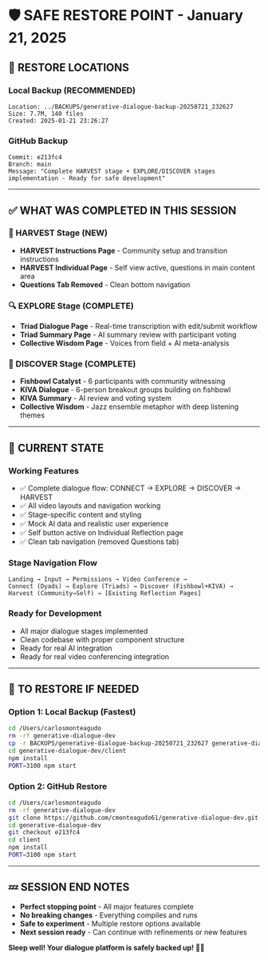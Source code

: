 # 🛡️ SAFE RESTORE POINT - January 21, 2025

## 📍 **RESTORE LOCATIONS**

### **Local Backup (RECOMMENDED)**
```
Location: ../BACKUPS/generative-dialogue-backup-20250721_232627
Size: 7.7M, 140 files
Created: 2025-01-21 23:26:27
```

### **GitHub Backup**
```
Commit: e213fc4
Branch: main
Message: "Complete HARVEST stage + EXPLORE/DISCOVER stages implementation - Ready for safe development"
```

---

## ✅ **WHAT WAS COMPLETED IN THIS SESSION**

### **🌾 HARVEST Stage (NEW)**
- **HARVEST Instructions Page** - Community setup and transition instructions
- **HARVEST Individual Page** - Self view active, questions in main content area
- **Questions Tab Removed** - Clean bottom navigation

### **🔍 EXPLORE Stage (COMPLETE)**
- **Triad Dialogue Page** - Real-time transcription with edit/submit workflow
- **Triad Summary Page** - AI summary review with participant voting
- **Collective Wisdom Page** - Voices from field + AI meta-analysis

### **🎵 DISCOVER Stage (COMPLETE)**
- **Fishbowl Catalyst** - 6 participants with community witnessing
- **KIVA Dialogue** - 6-person breakout groups building on fishbowl
- **KIVA Summary** - AI review and voting system
- **Collective Wisdom** - Jazz ensemble metaphor with deep listening themes

---

## 🎯 **CURRENT STATE**

### **Working Features**
- ✅ Complete dialogue flow: CONNECT → EXPLORE → DISCOVER → HARVEST
- ✅ All video layouts and navigation working
- ✅ Stage-specific content and styling
- ✅ Mock AI data and realistic user experience
- ✅ Self button active on Individual Reflection page
- ✅ Clean tab navigation (removed Questions tab)

### **Stage Navigation Flow**
```
Landing → Input → Permissions → Video Conference →
Connect (Dyads) → Explore (Triads) → Discover (Fishbowl+KIVA) → 
Harvest (Community→Self) → [Existing Reflection Pages]
```

### **Ready for Development**
- All major dialogue stages implemented
- Clean codebase with proper component structure
- Ready for real AI integration
- Ready for real video conferencing integration

---

## 🚨 **TO RESTORE IF NEEDED**

### **Option 1: Local Backup (Fastest)**
```bash
cd /Users/carlosmonteagudo
rm -rf generative-dialogue-dev
cp -r BACKUPS/generative-dialogue-backup-20250721_232627 generative-dialogue-dev
cd generative-dialogue-dev/client
npm install
PORT=3100 npm start
```

### **Option 2: GitHub Restore**
```bash
cd /Users/carlosmonteagudo
rm -rf generative-dialogue-dev
git clone https://github.com/cmonteagudo61/generative-dialogue-dev.git
cd generative-dialogue-dev
git checkout e213fc4
cd client
npm install  
PORT=3100 npm start
```

---

## 💤 **SESSION END NOTES**

- **Perfect stopping point** - All major features complete
- **No breaking changes** - Everything compiles and runs
- **Safe to experiment** - Multiple restore options available
- **Next session ready** - Can continue with refinements or new features

**Sleep well! Your dialogue platform is safely backed up! 🌙✨** 